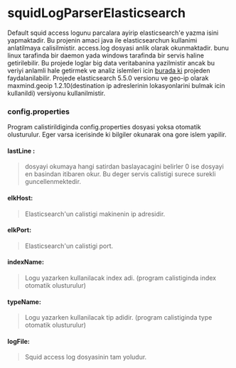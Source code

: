 # squidLogParserElasticsearch

Default squid access logunu parcalara ayirip elasticsearch'e yazma isini yapmaktadir. Bu projenin amaci java ile elasticsearchun kullanimi anlatilmaya calisilmistir. access.log dosyasi anlik olarak okunmaktadir. bunu linux tarafinda bir daemon yada windows tarafinda bir servis haline getirilebilir. Bu projede loglar big data veritabanina yazilmistir ancak bu veriyi anlamli hale getirmek ve analiz islemleri icin [burada ki](https://github.com/emrahxozel/squidAccessLogMonitor) projeden faydalanilabilir. Projede elasticsearch 5.5.0 versionu ve geo-ip olarak maxmind.geoip 1.2.10(destination ip adreslerinin lokasyonlarini bulmak icin kullanildi) versiyonu kullanilmistir.

### config.properties
Program calistirildiginda config.properties dosyasi yoksa otomatik olusturulur. Eger varsa icerisinde ki bilgiler okunarak ona gore islem yapilir.
#### lastLine : 
>dosyayi okumaya hangi satirdan baslayacagini belirler 0 ise dosyayi en basindan itibaren okur. Bu deger servis calistigi surece surekli guncellenmektedir.
#### elkHost: 
>Elasticsearch'un calistigi makinenin ip adresidir.
#### elkPort: 
>Elasticsearch'un calistigi port.
#### indexName: 
>Logu yazarken kullanilacak index adi. (program calistiginda index otomatik olusturulur)
#### typeName: 
>Logu yazarken kullanilacak tip adidir. (program calistiginda type otomatik olusturulur)
#### logFile: 
>Squid access log dosyasinin tam yoludur.
